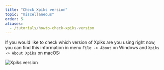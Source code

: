 ```yaml
---
title: "Check Xpiks version"
topic: "miscellaneous"
order: 5
aliases:
  - /tutorials/howto-check-xpiks-version
---
```


If you would like to check which version of Xpiks are you using right now, you can find this information in menu `File -> About` on Windows and `Xpiks -> About Xpiks` on macOS:

![Xpiks version](/images/tutorials/howto/xpiks-about-version.gif)
